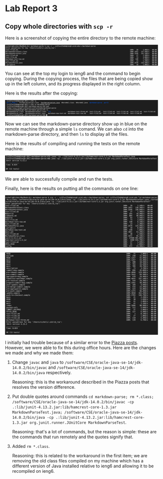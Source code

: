 # Lab Report 3
## Copy whole directories with `scp -r`

Here is a screenshot of copying the entire directory to the remote machine:

![scp-r](Lab_Report_3_Screenshots/scp-r.png)

You can see at the top my login to ieng6 and the command to begin copying. During the copying process, the files that are being copied show up in the left column, and its progress displayed in the right column.

Here is the results after the copying:

![result_scp-r](Lab_Report_3_Screenshots/result_scp-r.png)

Now we can see the markdown-parse directory show up in blue on the remote machine through a simple `ls` comand. We can also `cd` into the markdown-parse directory, and then `ls` to display all the files.

Here is the results of compiling and running the tests on the remote machine:

![remote_compile_run](Lab_Report_3_Screenshots/remote_compile_run.png)

We are able to successfully compile and run the tests.

Finally, here is the results on putting all the commands on one line:

![OneLineP1](Lab_Report_3_Screenshots/OneLineP1.png)

![OneLineP2](Lab_Report_3_Screenshots/OneLineP2.png)

I initially had trouble because of a similar error to the [Piazza posts](https://piazza.com/class/kxs0toocqhv4og?cid=353). However, we were able to fix this during office hours. Here are the changes we made and why we made them:

1. Change `javac` and `java` to `/software/CSE/oracle-java-se-14/jdk-14.0.2/bin/javac` and `/software/CSE/oracle-java-se-14/jdk-14.0.2/bin/java` respectively. 

    Reasoning: this is the workaround described in the Piazza posts that resolves the version difference.
2. Put double quotes around commands `cd markdown-parse; rm *.class; /software/CSE/oracle-java-se-14/jdk-14.0.2/bin/javac -cp .:lib/junit-4.13.2.jar:lib/hamcrest-core-1.3.jar MarkdownParseTest.java; /software/CSE/oracle-java-se-14/jdk-14.0.2/bin/java -cp .:lib/junit-4.13.2.jar:lib/hamcrest-core-1.3.jar org.junit.runner.JUnitCore MarkdownParseTest`. 

    Reasoning: that's a lot of commands, but the reason is simple: these are the commands that run remotely and the quotes signify that.
3. Added `rm *.class`. 
    
    Reasoning: this is related to the workaround in the first item; we are removing the old class files compiled on my machine which has a different version of Java installed relative to ieng6 and allowing it to be recompiled on ieng6.